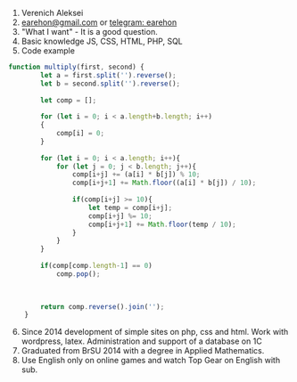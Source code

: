 1. Verenich Aleksei
2. [earehon@gmail.com](mailto:earehon@gmail.com) or [telegram: earehon](https://t.me/earehon)
3. "What I want" - It is a good question. 
4. Basic knowledge JS, CSS, HTML, PHP, SQL
5. Code example

```javascript
function multiply(first, second) {
		let a = first.split('').reverse();
		let b = second.split('').reverse();
		
		let comp = [];
		
		for (let i = 0; i < a.length+b.length; i++)
		{
			comp[i] = 0;
		}
		
		for (let i = 0; i < a.length; i++){
			for (let j = 0; j < b.length; j++){
				comp[i+j] += (a[i] * b[j]) % 10;
				comp[i+j+1] += Math.floor((a[i] * b[j]) / 10);
				
				if(comp[i+j] >= 10){
					let temp = comp[i+j];
					comp[i+j] %= 10;
					comp[i+j+1] += Math.floor(temp / 10);
				}
			}
		}
		
		if(comp[comp.length-1] == 0)
			comp.pop();
			
			

		return comp.reverse().join('');
	}
```

6. Since 2014 development of simple sites on php, css and html. Work with wordpress, latex. Administration and support of a database on 1C
7. Graduated from BrSU 2014 with a degree in Applied Mathematics.
8. Use English only on online games and watch Top Gear on English with sub.

